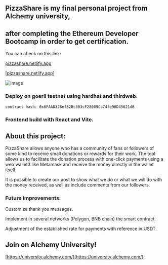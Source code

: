 ## PizzaShare is my final personal project from Alchemy university, 
## after completing the Ethereum Developer Bootcamp in order to get certification.

You can check on this link:

<a href="pizzashare.netlify.app" target="_blank">pizzashare.netlify.app</a>

[[pizzashare.netlify.app](https://pizzashare.netlify.app/)]

![image](https://user-images.githubusercontent.com/115132408/218221184-bb6b4a5b-6fb5-4968-bd53-0bacfed0cb14.png)


### Deploy on goerli testnet using hardhat and thirdweb.


```bash
contract hash: 0x6FAAD326ef82Bc303cF28009Cc74fe96D45621dB
```

### Frontend build with React and Vite.

## About this project:

PizzaShare allows anyone who has a community of fans or followers of some kind to receive small donations or rewards for their work. The tool allows us to facilitate the donation process with one-click payments using a web wallet3 like Metamask and receive the money directly in the wallet itself. 

It is possible to create our post to show what we do or what we will do with the money received, as well as include comments from our followers. 

### Future improvements:
Customize thank you messages.

Implement in several networks (Polygon, BNB chain) the smart contract.

Adjustment of the established rate for payments with reference in USDT.


## Join on Alchemy University!

[https://university.alchemy.com/](https://university.alchemy.com/).
